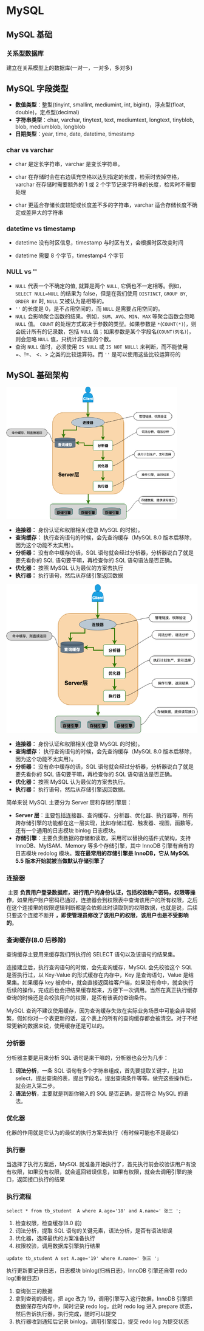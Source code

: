 # MySQL

## MySQL 基础

### 关系型数据库

建立在关系模型上的数据库(一对一，一对多，多对多)

## MySQL 字段类型

- **数值类型**：整型(tinyint, smallint, mediumint, int, bigint)，浮点型(float, double)，定点型(decimal)
- **字符串类型**：char, varchar, tinytext, text, mediumtext, longtext, tinyblob, blob, mediumblob, longblob
- **日期类型**：year, time, date, datetime, timestamp

### char vs varchar

- char 是定长字符串，varchar 是变长字符串。

- char 在存储时会在右边填充空格以达到指定的长度，检索时去掉空格，varchar 在存储时需要额外的 1 或 2 个字节记录字符串的长度，检索时不需要处理

- char 更适合存储长度较短或长度差不多的字符串，varchar 适合存储长度不确定或差异大的字符串

### datetime vs timestamp 

- datetime 没有时区信息，timestamp 与时区有关，会根据时区改变时间

- datetime 需要 8 个字节，timestamp4 个字节

### NULL vs ''

- `NULL` 代表一个不确定的值, 就算是两个 `NULL`, 它俩也不一定相等。例如，`SELECT NULL=NULL` 的结果为 false，但是在我们使用 `DISTINCT`, `GROUP BY`, `ORDER BY` 时, `NULL` 又被认为是相等的。
- `''` 的长度是 0，是不占用空间的，而 `NULL` 是需要占用空间的。
- `NULL` 会影响聚合函数的结果。例如，`SUM`、`AVG`、`MIN`、`MAX` 等聚合函数会忽略 `NULL` 值。 `COUNT` 的处理方式取决于参数的类型。如果参数是 `*`(`COUNT(*)`)，则会统计所有的记录数，包括 `NULL` 值；如果参数是某个字段名(`COUNT(列名)`)，则会忽略 `NULL` 值，只统计非空值的个数。
- 查询 `NULL` 值时，必须使用 `IS NULL` 或 `IS NOT NULLl` 来判断，而不能使用 =、!=、 <、> 之类的比较运算符。而 `''` 是可以使用这些比较运算符的

## MySQL 基础架构

<img src="https://raw.githubusercontent.com/Moriic/picture/main/image/1711774066_0.png" alt="13526879-3037b144ed09eb88" style="zoom:67%;" />

- **连接器：** 身份认证和权限相关(登录 MySQL 的时候)。
- **查询缓存：** 执行查询语句的时候，会先查询缓存（MySQL 8.0 版本后移除，因为这个功能不太实用）。
- **分析器：** 没有命中缓存的话，SQL 语句就会经过分析器，分析器说白了就是要先看你的 SQL 语句要干嘛，再检查你的 SQL 语句语法是否正确。
- **优化器：** 按照 MySQL 认为最优的方案去执行
- **执行器：** 执行语句，然后从存储引擎返回数据

![13526879-3037b144ed09eb88](https://raw.githubusercontent.com/Moriic/picture/main/image/1711785332_0.png)

- **连接器：** 身份认证和权限相关(登录 MySQL 的时候)。
- **查询缓存：** 执行查询语句的时候，会先查询缓存（MySQL 8.0 版本后移除，因为这个功能不太实用）。
- **分析器：** 没有命中缓存的话，SQL 语句就会经过分析器，分析器说白了就是要先看你的 SQL 语句要干嘛，再检查你的 SQL 语句语法是否正确。
- **优化器：** 按照 MySQL 认为最优的方案去执行。
- **执行器：** 执行语句，然后从存储引擎返回数据。

简单来说 MySQL 主要分为 Server 层和存储引擎层：

- **Server 层**：主要包括连接器、查询缓存、分析器、优化器、执行器等，所有跨存储引擎的功能都在这一层实现，比如存储过程、触发器、视图，函数等，还有一个通用的日志模块 binlog 日志模块。
- **存储引擎**：主要负责数据的存储和读取，采用可以替换的插件式架构，支持 InnoDB、MyISAM、Memory 等多个存储引擎，其中 InnoDB 引擎有自有的日志模块 redolog 模块。**现在最常用的存储引擎是 InnoDB，它从 MySQL 5.5 版本开始就被当做默认存储引擎了**

### 连接器

​    主要 **负责用户登录数据库，进行用户的身份认证，包括校验账户密码，权限等操作**，如果用户账户密码已通过，连接器会到权限表中查询该用户的所有权限，之后在这个连接里的权限逻辑判断都是会依赖此时读取到的权限数据，也就是说，后续只要这个连接不断开 **，即使管理员修改了该用户的权限，该用户也是不受影响的**。

### 查询缓存(8.0 后移除)

查询缓存主要用来缓存我们所执行的 SELECT 语句以及该语句的结果集。

连接建立后，执行查询语句的时候，会先查询缓存，MySQL 会先校验这个 SQL 是否执行过，以 Key-Value 的形式缓存在内存中，Key 是查询语句，Value 是结果集。如果缓存 key 被命中，就会直接返回给客户端，如果没有命中，就会执行后续的操作，完成后也会把结果缓存起来，方便下一次调用。当然在真正执行缓存查询的时候还是会校验用户的权限，是否有该表的查询条件。

MySQL 查询不建议使用缓存，因为查询缓存失效在实际业务场景中可能会非常频繁，假如你对一个表更新的话，这个表上的所有的查询缓存都会被清空。对于不经常更新的数据来说，使用缓存还是可以的。

### 分析器

分析器主要是用来分析 SQL 语句是来干嘛的，分析器也会分为几步：

1. **词法分析**，一条 SQL 语句有多个字符串组成，首先要提取关键字，比如 select，提出查询的表，提出字段名，提出查询条件等等。做完这些操作后，就会进入第二步。
2. **语法分析**，主要就是判断你输入的 SQL 是否正确，是否符合 MySQL 的语法。

### 优化器

化器的作用就是它认为的最优的执行方案去执行（有时候可能也不是最优）

### 执行器

当选择了执行方案后，MySQL 就准备开始执行了，首先执行前会校验该用户有没有权限，如果没有权限，就会返回错误信息，如果有权限，就会去调用引擎的接口，返回接口执行的结果

### 执行流程

`select * from tb_student  A where A.age='18' and A.name=' 张三 ';`

1. 检查权限，检查缓存(8.0 前)
2. 词法分析，提取 SQL 语句的关键元素，语法分析，是否有语法错误
3. 优化器，选择最优的方案准备执行
4. 权限校验，调用数据库引擎执行结果

`update tb_student A set A.age='19' where A.name=' 张三 ';`

执行更新要记录日志，日志模块 binlog(归档日志)，InnoDB 引擎还自带 redo log(重做日志)

1. 查询张三的数据
2. 拿到查询的语句，把 age 改为 19，调用引擎写入这行数据，InnoDB 引擎把数据保存在内存中，同时记录 redo log，此时 redo log 进入 prepare 状态，然后告诉执行器，执行完成，随时可以提交
3. 执行器收到通知后记录 binlog，调用引擎接口，提交 redo log 为提交状态

